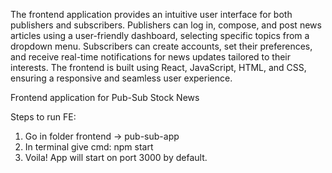 The frontend application provides an intuitive user interface for both publishers and subscribers. Publishers can log in, compose, and post news articles using a user-friendly dashboard, selecting specific topics from a dropdown menu. Subscribers can create accounts, set their preferences, and receive real-time notifications for news updates tailored to their interests. The frontend is built using React, JavaScript, HTML, and CSS, ensuring a responsive and seamless user experience.

Frontend application for Pub-Sub Stock News

Steps to run FE:
1. Go in folder frontend -> pub-sub-app
2. In terminal give cmd: npm start
3. Voila! App will start on port 3000 by default.
